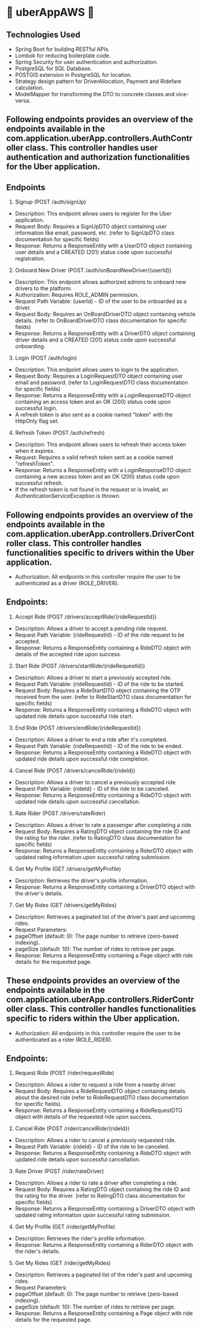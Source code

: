 # 🚗 uberAppAWS 🚕

## Technologies Used
  * Spring Boot for building RESTful APIs.
  * Lombok for reducing boilerplate code.
  * Spring Security for user authentication and authorization.
  * PostgreSQL for SQL Database.
  * POSTGIS extension in PostgreSQL for location.
  * Strategy design pattern for DriverAllocation, Payment and Ridefare calculation.
  * ModelMapper for transforming the DTO to concrete classes and vice-versa.
   
## Following endpoints provides an overview of the endpoints available in the com.application.uberApp.controllers.AuthController class. This controller handles user authentication and authorization functionalities for the Uber application.

## Endpoints
  1. Signup (POST /auth/signUp)
   * Description: This endpoint allows users to register for the Uber application.
   * Request Body: Requires a SignUpDTO object containing user information like email, password, etc. (refer to SignUpDTO class documentation for specific fields)
   * Response: Returns a ResponseEntity with a UserDTO object containing user details and a CREATED (201) status code upon successful registration.
  2. Onboard New Driver (POST /auth/onBoardNewDriver/{userId})
   * Description: This endpoint allows authorized admins to onboard new drivers to the platform.
   * Authorization: Requires ROLE_ADMIN permission.
   * Request Path Variable: {userId} - ID of the user to be onboarded as a driver.
   * Request Body: Requires an OnBoardDriverDTO object containing vehicle details. (refer to OnBoardDriverDTO class documentation for specific fields)
   * Response: Returns a ResponseEntity with a DriverDTO object containing driver details and a CREATED (201) status code upon successful onboarding.
  3. Login (POST /auth/login)
   * Description: This endpoint allows users to login to the application.
   * Request Body: Requires a LoginRequestDTO object containing user email and password. (refer to LoginRequestDTO class documentation for specific fields)
   * Response: Returns a ResponseEntity with a LoginResponseDTO object containing an access token and an OK (200) status code upon successful login.
   * A refresh token is also sent as a cookie named "token" with the HttpOnly flag set.
  4. Refresh Token (POST /auth/refresh)
   * Description: This endpoint allows users to refresh their access token when it expires.
   * Request: Requires a valid refresh token sent as a cookie named "refreshToken".
   * Response: Returns a ResponseEntity with a LoginResponseDTO object containing a new access token and an OK (200) status code upon successful refresh.
   * If the refresh token is not found in the request or is invalid, an AuthenticationServiceException is thrown.

## Following endpoints provides an overview of the endpoints available in the com.application.uberApp.controllers.DriverController class. This controller handles functionalities specific to drivers within the Uber application.

* Authorization: All endpoints in this controller require the user to be authenticated as a driver (ROLE_DRIVER).

## Endpoints:

 1. Accept Ride (POST /drivers/acceptRide/{rideRequestId})
 * Description: Allows a driver to accept a pending ride request.
 * Request Path Variable: {rideRequestId} - ID of the ride request to be accepted.
 * Response: Returns a ResponseEntity containing a RideDTO object with details of the accepted ride upon success.
 2. Start Ride (POST /drivers/startRide/{rideRequestId})
 * Description: Allows a driver to start a previously accepted ride.
 * Request Path Variable: {rideRequestId} - ID of the ride to be started.
 * Request Body: Requires a RideStartDTO object containing the OTP received from the user. (refer to RideStartDTO class documentation for specific fields)
 * Response: Returns a ResponseEntity containing a RideDTO object with updated ride details upon successful ride start.
 3. End Ride (POST /drivers/endRide/{rideRequestId})
 * Description: Allows a driver to end a ride after it's completed.
 * Request Path Variable: {rideRequestId} - ID of the ride to be ended.
 * Response: Returns a ResponseEntity containing a RideDTO object with updated ride details upon successful ride completion.
 4. Cancel Ride (POST /drivers/cancelRide/{rideId})
 * Description: Allows a driver to cancel a previously accepted ride.
 * Request Path Variable: {rideId} - ID of the ride to be canceled.
 * Response: Returns a ResponseEntity containing a RideDTO object with updated ride details upon successful cancellation.
 5. Rate Rider (POST /drivers/rateRider)
 * Description: Allows a driver to rate a passenger after completing a ride.
 * Request Body: Requires a RatingDTO object containing the ride ID and the rating for the rider. (refer to RatingDTO class documentation for specific fields)
 * Response: Returns a ResponseEntity containing a RiderDTO object with updated rating information upon successful rating submission.
 6. Get My Profile (GET /drivers/getMyProfile)
 * Description: Retrieves the driver's profile information.
 * Response: Returns a ResponseEntity containing a DriverDTO object with the driver's details.
 7. Get My Rides (GET /drivers/getMyRides)
 * Description: Retrieves a paginated list of the driver's past and upcoming rides.
 * Request Parameters:
 * pageOffset (default: 0): The page number to retrieve (zero-based indexing).
 * pageSize (default: 10): The number of rides to retrieve per page.
 * Response: Returns a ResponseEntity containing a Page<RideDTO> object with ride details for the requested page.

## These endpoints provides an overview of the endpoints available in the com.application.uberApp.controllers.RiderController class. This controller handles functionalities specific to riders within the Uber application.

* Authorization: All endpoints in this controller require the user to be authenticated as a rider (ROLE_RIDER).

## Endpoints:

 1. Request Ride (POST /rider/requestRide)
 
 * Description: Allows a rider to request a ride from a nearby driver.
 * Request Body: Requires a RideRequestDTO object containing details about the desired ride (refer to RideRequestDTO class documentation for specific fields).
 * Response: Returns a ResponseEntity containing a RideRequestDTO object with details of the requested ride upon success.
 2. Cancel Ride (POST /rider/cancelRide/{rideId})
 
 * Description: Allows a rider to cancel a previously requested ride.
 * Request Path Variable: {rideId} - ID of the ride to be canceled.
 * Response: Returns a ResponseEntity containing a RideDTO object with updated ride details upon successful cancellation.
 3. Rate Driver (POST /rider/rateDriver)
 
 * Description: Allows a rider to rate a driver after completing a ride.
 * Request Body: Requires a RatingDTO object containing the ride ID and the rating for the driver. (refer to RatingDTO class documentation for specific fields)
 * Response: Returns a ResponseEntity containing a DriverDTO object with updated rating information upon successful rating submission.
 4. Get My Profile (GET /rider/getMyProfile)
 
 * Description: Retrieves the rider's profile information.
 * Response: Returns a ResponseEntity containing a RiderDTO object with the rider's details.
 5. Get My Rides (GET /rider/getMyRides)
 
 * Description: Retrieves a paginated list of the rider's past and upcoming rides.
 * Request Parameters:
 * pageOffset (default: 0): The page number to retrieve (zero-based indexing).
 * pageSize (default: 10): The number of rides to retrieve per page.
 * Response: Returns a ResponseEntity containing a Page<RideDTO> object with ride details for the requested page.
